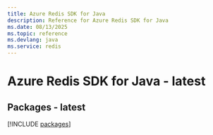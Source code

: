```yaml
---
title: Azure Redis SDK for Java
description: Reference for Azure Redis SDK for Java
ms.date: 08/13/2025
ms.topic: reference
ms.devlang: java
ms.service: redis
---
```

# Azure Redis SDK for Java - latest
## Packages - latest
[!INCLUDE [packages](redis-index.md)]